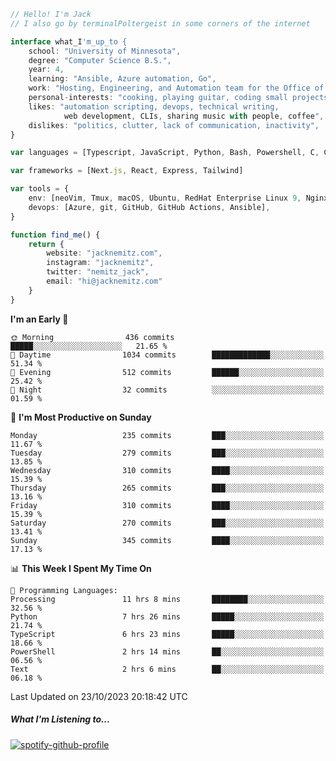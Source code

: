 ```typescript
// Hello! I'm Jack
// I also go by terminalPoltergeist in some corners of the internet

interface what_I'm_up_to {
    school: "University of Minnesota",
    degree: "Computer Science B.S.",
    year: 4,
    learning: "Ansible, Azure automation, Go",
    work: "Hosting, Engineering, and Automation team for the Office of Information Technology at UMN",
    personal-interests: "cooking, playing guitar, coding small projects",
    likes: "automation scripting, devops, technical writing,
            web development, CLIs, sharing music with people, coffee",
    dislikes: "politics, clutter, lack of communication, inactivity",
}

var languages = [Typescript, JavaScript, Python, Bash, Powershell, C, C++, HTML, CSS]

var frameworks = [Next.js, React, Express, Tailwind]

var tools = {
    env: [neoVim, Tmux, macOS, Ubuntu, RedHat Enterprise Linux 9, Nginx, DigitalOcean, Cloudflare],
    devops: [Azure, git, GitHub, GitHub Actions, Ansible],
}

function find_me() {
    return {
        website: "jacknemitz.com",
        instagram: "jacknemitz",
        twitter: "nemitz_jack",
        email: "hi@jacknemitz.com"
    }
}
```

<!--START_SECTION:waka-->
**I'm an Early 🐤** 

```text
🌞 Morning                436 commits         █████░░░░░░░░░░░░░░░░░░░░   21.65 % 
🌆 Daytime                1034 commits        █████████████░░░░░░░░░░░░   51.34 % 
🌃 Evening                512 commits         ██████░░░░░░░░░░░░░░░░░░░   25.42 % 
🌙 Night                  32 commits          ░░░░░░░░░░░░░░░░░░░░░░░░░   01.59 % 
```
📅 **I'm Most Productive on Sunday** 

```text
Monday                   235 commits         ███░░░░░░░░░░░░░░░░░░░░░░   11.67 % 
Tuesday                  279 commits         ███░░░░░░░░░░░░░░░░░░░░░░   13.85 % 
Wednesday                310 commits         ████░░░░░░░░░░░░░░░░░░░░░   15.39 % 
Thursday                 265 commits         ███░░░░░░░░░░░░░░░░░░░░░░   13.16 % 
Friday                   310 commits         ████░░░░░░░░░░░░░░░░░░░░░   15.39 % 
Saturday                 270 commits         ███░░░░░░░░░░░░░░░░░░░░░░   13.41 % 
Sunday                   345 commits         ████░░░░░░░░░░░░░░░░░░░░░   17.13 % 
```


📊 **This Week I Spent My Time On** 

```text
💬 Programming Languages: 
Processing               11 hrs 8 mins       ████████░░░░░░░░░░░░░░░░░   32.56 % 
Python                   7 hrs 26 mins       █████░░░░░░░░░░░░░░░░░░░░   21.74 % 
TypeScript               6 hrs 23 mins       █████░░░░░░░░░░░░░░░░░░░░   18.66 % 
PowerShell               2 hrs 14 mins       ██░░░░░░░░░░░░░░░░░░░░░░░   06.56 % 
Text                     2 hrs 6 mins        ██░░░░░░░░░░░░░░░░░░░░░░░   06.18 % 
```


 Last Updated on 23/10/2023 20:18:42 UTC
<!--END_SECTION:waka-->

##### What I'm Listening to...

[![spotify-github-profile](https://spotify-github-profile.vercel.app/api/view?uid=jack.nemitz&cover_image=true&show_offline=true&bar_color=53b14f&bar_color_cover=false&background_color=121212FF)](https://spotify-github-profile.vercel.app/api/view?uid=jack.nemitz&redirect=true)

